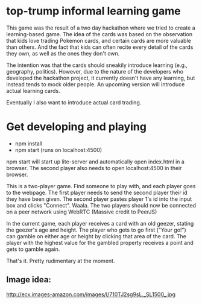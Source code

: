 # top-trump informal learning game

This game was the result of a two day hackathon where we tried to create a
learning-based game. The idea of the cards was based on the observation that
kids love trading Pokemon cards, and certain cards are more valuable than
others. And the fact that kids can often recite every detail of the cards
they own, as well as the ones they don't own.

The intention was that the cards should sneakily introduce learning
(e.g., geography, politics). However, due to the nature of the developers
who developed the hackathon project, it currently doesn't have any learning,
but instead tends to mock older people. An upcoming version will
introduce actual learning cards.

Eventually I also want to introduce actual card trading.

# Get developing and playing

* npm install
* npm start (runs on localhost:4500)

npm start will start up lite-server and automatically open index.html in a browser. The second
player also needs to open localhost:4500 in their browser.

This is a two-player game. Find someone to play with, and each player goes to the webpage.
The first player needs to send the second player their id they have been given. The second player
pastes player 1's id into the input box and clicks "Connect". Waala. The two players
should now be connected on a peer network using WebRTC (Massive credit to PeerJS)

In the current game, each player receives a card with an old geezer, stating the geezer's
age and height. The player who gets to go first ("Your go!") can gamble on
either age or height by clicking that area of the card. The player with the highest value
for the gambled property receives a point and gets to gamble again.

That's it. Pretty rudimentary at the moment.

## Image idea:
http://ecx.images-amazon.com/images/I/710TJ2sg9sL._SL1500_.jpg




